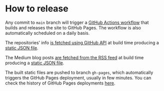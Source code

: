 # How to release

Any commit to `main` branch will trigger a [GitHub Actions workflow](./.github/workflows) that builds and releases
the site to GitHub Pages. The workflow is also automatically scheduled on a daily basis.

The repositories' info [is fetched using GitHub API](./src/scripts/build-repo-data.mjs) at build time
producing a [static JSON file](./static/repos.json).

The Medium blog posts [are fetched from the RSS feed](./src/scripts/build-posts-data.mjs) at build time
producing a [static JSON file](./static/posts.json).

The built static files are pushed to branch `gh-pages`, which automatically triggers the GitHub Pages deployment, usually
in few minutes. You can check the history of GitHub Pages deployments [here](https://github.com/ExpediaGroup/expediagroup.github.io/deployments).
